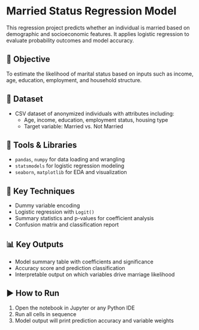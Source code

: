 # Married Status Regression Model

This regression project predicts whether an individual is married based on demographic and socioeconomic features. It applies logistic regression to evaluate probability outcomes and model accuracy.

## 🎯 Objective

To estimate the likelihood of marital status based on inputs such as income, age, education, employment, and household structure.

## 📁 Dataset

- CSV dataset of anonymized individuals with attributes including:
  - Age, income, education, employment status, housing type
  - Target variable: Married vs. Not Married

## 🔧 Tools & Libraries

- `pandas`, `numpy` for data loading and wrangling  
- `statsmodels` for logistic regression modeling  
- `seaborn`, `matplotlib` for EDA and visualization

## 🔬 Key Techniques

- Dummy variable encoding  
- Logistic regression with `Logit()`  
- Summary statistics and p-values for coefficient analysis  
- Confusion matrix and classification report

## 📊 Key Outputs

- Model summary table with coefficients and significance  
- Accuracy score and prediction classification  
- Interpretable output on which variables drive marriage likelihood

## ▶️ How to Run

1. Open the notebook in Jupyter or any Python IDE  
2. Run all cells in sequence  
3. Model output will print prediction accuracy and variable weights
